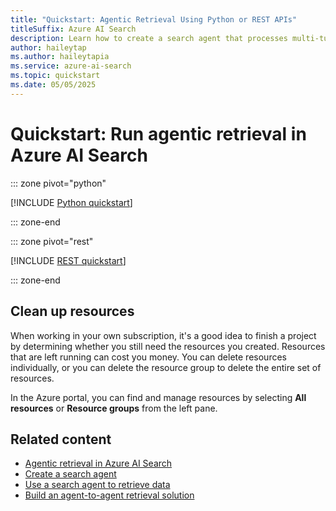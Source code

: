 ```yaml
---
title: "Quickstart: Agentic Retrieval Using Python or REST APIs"
titleSuffix: Azure AI Search
description: Learn how to create a search agent that processes multi-turn conversations, retrieves relevant information from an Azure AI Search index, and extracts answers using an Azure OpenAI chat model.
author: haileytap
ms.author: haileytapia
ms.service: azure-ai-search
ms.topic: quickstart
ms.date: 05/05/2025
---
```


# Quickstart: Run agentic retrieval in Azure AI Search

::: zone pivot="python"

[!INCLUDE [Python quickstart](includes/quickstarts/search-get-started-agentic-retrieval/agentic-retrieval-python.md)]

::: zone-end

::: zone pivot="rest"

[!INCLUDE [REST quickstart](includes/quickstarts/search-get-started-agentic-retrieval/agentic-retrieval-rest.md)]

::: zone-end

## Clean up resources

When working in your own subscription, it's a good idea to finish a project by determining whether you still need the resources you created. Resources that are left running can cost you money. You can delete resources individually, or you can delete the resource group to delete the entire set of resources.

In the Azure portal, you can find and manage resources by selecting **All resources** or **Resource groups** from the left pane.

## Related content

+ [Agentic retrieval in Azure AI Search](search-agentic-retrieval-concept.md)
+ [Create a search agent](search-agentic-retrieval-how-to-create.md)
+ [Use a search agent to retrieve data](search-agentic-retrieval-how-to-retrieve.md)
+ [Build an agent-to-agent retrieval solution](search-agentic-retrieval-how-to-pipeline.md)
